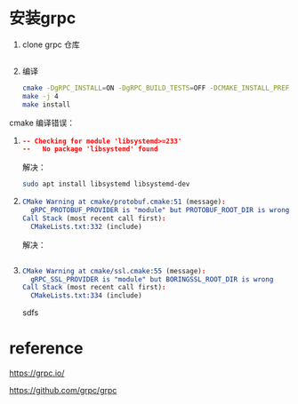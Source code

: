 # 安装grpc

1. clone grpc 仓库

   ```
   
   ```

   

2. 编译

   ```bash
   cmake -DgRPC_INSTALL=ON -DgRPC_BUILD_TESTS=OFF -DCMAKE_INSTALL_PREFIX=../_install ..
   make -j 4
   make install
   ```

   

cmake 编译错误：

1. ```cmake
   -- Checking for module 'libsystemd>=233'
   --   No package 'libsystemd' found
   ```

   解决：

   ```bash
   sudo apt install libsystemd libsystemd-dev
   ```

2. ```cmake
   CMake Warning at cmake/protobuf.cmake:51 (message):
     gRPC_PROTOBUF_PROVIDER is "module" but PROTOBUF_ROOT_DIR is wrong
   Call Stack (most recent call first):
     CMakeLists.txt:332 (include)
   ```

   解决：

   ```bash
   
   ```

   

   

3. ```cmake
   CMake Warning at cmake/ssl.cmake:55 (message):
     gRPC_SSL_PROVIDER is "module" but BORINGSSL_ROOT_DIR is wrong
   Call Stack (most recent call first):
     CMakeLists.txt:334 (include)
   ```

   sdfs

   

   



# reference

https://grpc.io/

https://github.com/grpc/grpc